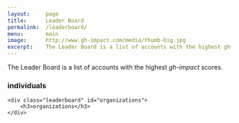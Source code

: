 ```yaml
---
layout:     page
title:      Leader Board
permalink:  /leaderboard/
menu:       main
image:      http://www.gh-impact.com/media/thumb-big.jpg
excerpt:    The Leader Board is a list of accounts with the highest gh-impact scores. gh-impact is a measure of influence on GitHub.
---
```


The Leader Board is a list of accounts with the highest *gh-impact* scores.

<div id="board">
    <div class="leaderboard" id="individuals">
        <h3>individuals</h3>
    </div>

    <div class="leaderboard" id="organizations">
        <h3>organizations</h3>
    </div>
</div>

<script>
$(leaderboard_main);
</script>
